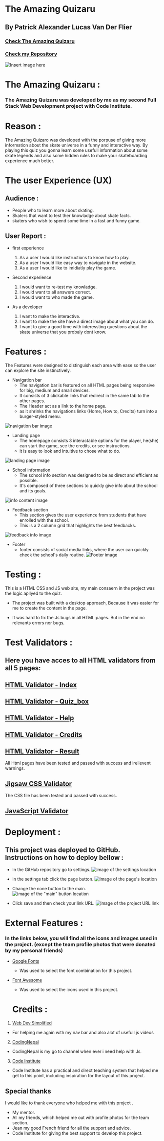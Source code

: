 # The Amazing Quizaru

## By Patrick Alexander Lucas Van Der Flier

### [Check The Amazing Quizaru](https://vanderpatrick.github.io/The-Amazing-Quizaru/)
### [Check my Repository](https://github.com/vanderpatrick/The-Amazing-Quizaru/)

![Insert image here]()

# The Amazing Quizaru :

### The Amazing Quizaru was developed by me as my second Full Stack Web Development project with Code Institute.

# Reason :
The Amazing Quizaro was developed with the porpuse of giving more information about the skate universe in a funny and interactive way. By playing this quiz you gonna learn some usefull information about some skate legends and also some hidden rules to make your skateboarding experience much better.

# The user Experience (UX)

##  Audience : 

- People who to learn more about skating.
- Skaters that want to test ther knowladge about skate facts.
- skaters who wish to spend some time in a fast and funny game.

## User Report : 

- first experience

    1. As a user I would like instructions to know how to play.
    2. As a user I would like easy way to navigate in the website.
    3. As a user I would like to imidiatly play the game.

- Second experience

    1. I would want to re-test my knowladge.
    2. I would want to all answers correct.
    3. I would want to who made the game.

- As a developer    
    
    1. I want to make the interactive.
    2. I want to make the site have a direct image about what you can do. 
    3. I want to give a good time with interessting questions about the skate universe that you probaly dont know.


# Features :

The Features were designed to distinguish each area with ease so the user can explore the site instinctively.

- Navigation bar
    - The navigation bar is featured on all HTML pages being responsive for big, medium and small devices.
    - It consists of 3 clickable links that redirect in the same tab to the other pages. 
    - The Header act as a link to the home page.
    - as it shrinks the navigations links (Home, How to, Credits) turn into a burger-styled menu.

 ![navigation bar image](/assets/images/NAVBAR.png)

- Landing page
    - The homepage consists 3 interactable options for the player, he(she) can start the game, see the credits, or see instructions.
    - it is easy to look and intuitive to chose what to do.

![landing page image](/assets/images/homeScreen.png)

- School information
    - The school info section was designed to be as direct and efficient as possible.
    - It's composed of three sections to quickly give info about the school and its goals.

![info content image](/assets/images/FOOTER.png)

- Feedback section
    - This section gives the user experience from students that have enrolled with the school.
    - This is a 2 column grid that highlights the best feedbacks.

![feedback info image](/assets/images/quiz-options.png)

- Footer
    - footer consists of social media links, where the user can quickly check the school's daily routine.
![Footer image](/assets/images/quizResult.png)



# Testing :

This is a HTML CSS and JS web site, my main consaern in the project was the logic apllyed to the quiz.

 - The project was built with a desktop approach, Because it was easier for me to create the content in the page.

 - It was hard to fix the Js bugs in all HTML pages. But in the end no relevants errors nor bugs.

 # Test Validators :

## Here you have acces to all HTML validators from all 5 pages:
 
 ## [HTML Validator - Index](https://validator.w3.org/nu/?doc=https%3A%2F%2Fvanderpatrick.github.io%2FThe-Amazing-Quizaru%2Findex.html)
 ## [HTML Validator - Quiz_box](https://validator.w3.org/nu/?showsource=yes&doc=https%3A%2F%2Fvanderpatrick.github.io%2FThe-Amazing-Quizaru%2Fquiz_box.html#textarea)
 ## [HTML Validator - Help](https://validator.w3.org/nu/?showsource=yes&doc=https%3A%2F%2Fvanderpatrick.github.io%2FThe-Amazing-Quizaru%2Fhelp.html#textarea)
 ## [HTML Validator - Credits](https://validator.w3.org/nu/?showsource=yes&doc=https%3A%2F%2Fvanderpatrick.github.io%2FThe-Amazing-Quizaru%2Fcredits.html)
 ## [HTML Validator - Result](https://validator.w3.org/nu/?showsource=yes&doc=https%3A%2F%2Fvanderpatrick.github.io%2FThe-Amazing-Quizaru%2Fcredits.html#textarea)

All Html pages have been tested and passed with success and irellevent warnings.

 ## [Jigsaw CSS Validator](https://jigsaw.w3.org/css-validator/validator?uri=https%3A%2F%2Fvanderpatrick.github.io%2FThe-Amazing-Quizaru%2F&profile=css3svg&usermedium=all&warning=1&vextwarning=&lang=en)

The CSS file has been tested and passed with success.

## [JavaScript Validator]()


# Deployment :
 ## This project was deployed to GitHub. Instructions on how to deploy bellow :
  - In the GitHub repository go to settings.
  ![image of the settings location](assets/images/settings.png)

  - In the settings tab click the page button.
  ![Image of the page's location](assets/images/pages.png)

  - Change the none button to the main.
  ![image of the "main" button location](/assets/images/branch.png)
  
  - Click save and then check your link URL.
  ![image of the project URL link](assets/images/result.png)

  # External Features :
  ### In the links below, you will find all the icons and images used in the project. (except the team profile photos that were donated by my personal friends)

- [Google Fonts](https://fonts.google.com/)
  - Was used to select the font combination for this project.
- [Font Awesome](https://fontawesome.com/)
  - Was used to select the icons used in this project. 

  # Credits :
 1. [Web Dev Simplified](https://www.youtube.com/channel/UCFbNIlppjAuEX4znoulh0Cw)
  - For helping me again with my nav bar and also alot of usefull js videos

 2. [CodingNepal](https://www.youtube.com/c/CodingNepal/featured)
  - CodingNepal is my go to channel when ever i need help with Js.
  
 3.  [Code Institute](https://codeinstitute.net/)
  - Code Institute has a practical and direct teaching system that helped me get to this point, including inspiration for the layout of this project.

  ## Special thanks 
  I would like to thank everyone who helped me with this project .

- My mentor.
- All my friends,
which helped me out with profile photos for the team section.
- Jean my good French friend for all the support and advice.
- Code Institute for giving the best support to develop this project.
